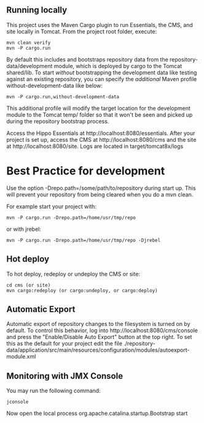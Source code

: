 ## Running locally

This project uses the Maven Cargo plugin to run Essentials, the CMS, and site locally in Tomcat.
From the project root folder, execute:

    mvn clean verify
    mvn -P cargo.run

By default this includes and bootstraps repository data from the repository-data/development module,
which is deployed by cargo to the Tomcat shared/lib.
To start *without* bootstrapping the development data like testing against an existing repository, you can specify the *additional* Maven profile without-development-data like below:

    mvn -P cargo.run,without-development-data

This additional profile will modify the target location for the development module to the Tomcat temp/ folder so that
it won't be seen and picked up during the repository bootstrap process.

Access the Hippo Essentials at http://localhost:8080/essentials.
After your project is set up, access the CMS at http://localhost:8080/cms and the site at http://localhost:8080/site.
Logs are located in target/tomcat8x/logs

Best Practice for development
=============================

Use the option -Drepo.path=/some/path/to/repository during start up. This will prevent
your repository from being cleared when you do a mvn clean.

For example start your project with:

    mvn -P cargo.run -Drepo.path=/home/usr/tmp/repo

or with jrebel:

    mvn -P cargo.run -Drepo.path=/home/usr/tmp/repo -Djrebel

## Hot deploy

To hot deploy, redeploy or undeploy the CMS or site:

    cd cms (or site)
    mvn cargo:redeploy (or cargo:undeploy, or cargo:deploy)

## Automatic Export

Automatic export of repository changes to the filesystem is turned on by default. To control this behavior, log into
http://localhost:8080/cms/console and press the "Enable/Disable Auto Export" button at the top right. To set this
as the default for your project edit the file
./repository-data/application/src/main/resources/configuration/modules/autoexport-module.xml

## Monitoring with JMX Console

You may run the following command:

    jconsole

Now open the local process org.apache.catalina.startup.Bootstrap start
